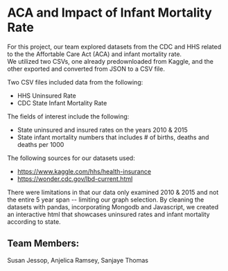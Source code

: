 # ACA and Impact of Infant Mortality Rate 
For this project, our team explored datasets from the CDC and HHS related to the the Affortable Care Act (ACA) and infant mortality rate.  
We utilized two CSVs, one already predownloaded from Kaggle, and the other exported and converted from JSON to a CSV file.

Two CSV files included data from the following:
* HHS Uninsured Rate
* CDC State Infant Mortality Rate

The fields of interest include the following:
* State uninsured and insured rates on the years 2010 & 2015
* State infant mortality numbers that includes # of births, deaths and deaths per 1000

The following sources for our datasets used:
* https://www.kaggle.com/hhs/health-insurance
* https://wonder.cdc.gov/lbd-current.html


There were limitations in that our data only examined 2010 & 2015 and not the entire 5 year span -- limiting our graph selection. 
By cleaning the datasets with pandas, incorporating Mongodb and Javascript, we created an interactive html that showcases uninsured rates and infant mortality according to state.

## Team Members: 
Susan Jessop, Anjelica Ramsey, Sanjaye Thomas
